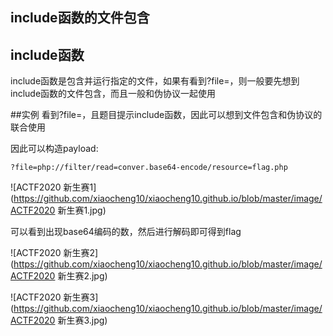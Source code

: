## include函数的文件包含

## include函数
include函数是包含并运行指定的文件，如果有看到?file=，则一般要先想到include函数的文件包含，而且一般和伪协议一起使用

##实例
看到?file=，且题目提示include函数，因此可以想到文件包含和伪协议的联合使用

因此可以构造payload:
```
?file=php://filter/read=conver.base64-encode/resource=flag.php
```
![ACTF2020 新生赛1](https://github.com/xiaocheng10/xiaocheng10.github.io/blob/master/image/ACTF2020 新生赛1.jpg)

可以看到出现base64编码的数，然后进行解码即可得到flag

![ACTF2020 新生赛2](https://github.com/xiaocheng10/xiaocheng10.github.io/blob/master/image/ACTF2020 新生赛2.jpg)

![ACTF2020 新生赛3](https://github.com/xiaocheng10/xiaocheng10.github.io/blob/master/image/ACTF2020 新生赛3.jpg)